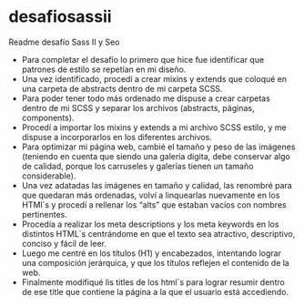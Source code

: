 # desafiosassii
Readme desafío Sass II y Seo 

-	Para completar el desafío lo primero que hice fue identificar que patrones de estilo se repetían en mi diseño.
-	Una vez identificado, procedí a crear mixins y extends que coloqué en una carpeta de abstracts dentro de mi carpeta SCSS. 
-	Para poder tener todo más ordenado me dispuse a crear carpetas dentro de mi SCSS y separar los archivos (abstracts, páginas, components).
-	Procedí a importar los mixins y extends a mi archivo SCSS estilo, y me dispuse a incorporarlos en los diferentes archivos.
-	Para optimizar mi página web, cambié el tamaño y peso de las imágenes (teniendo en cuenta que siendo una galería digita, debe conservar algo de calidad, porque los carruseles y galerías tienen un tamaño considerable).
-	Una vez adatadas las imágenes en tamaño y calidad, las renombré para que quedaran más ordenadas, volví a linquearlas nuevamente en los HTMl´s y procedí a rellenar los “alts” que estaban vacíos con nombres pertinentes.
-	Procedía a realizar los meta descriptions y los meta keywords en los distintos HTML´s centrándome en que el texto sea atractivo, descriptivo, conciso y fácil de leer.
-	Luego me centré en los títulos (H1) y encabezados, intentando lograr una composición jerárquica, y que los títulos reflejen el contenido de la web.
-	Finalmente modifiqué lis titles de los html´s para lograr resumir dentro de ese title que contiene la página a la que el usuario está accediendo.
